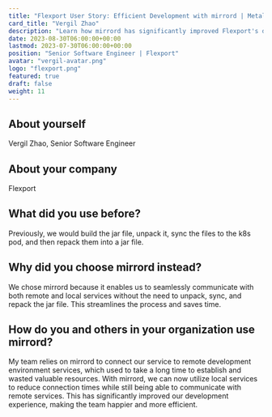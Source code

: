 ```yaml
---
title: "Flexport User Story: Efficient Development with mirrord | MetalBear"
card_title: "Vergil Zhao"
description: "Learn how mirrord has significantly improved Flexport's development experience, making the team happier and more efficient."
date: 2023-08-30T06:00:00+00:00
lastmod: 2023-07-30T06:00:00+00:00
position: "Senior Software Engineer | Flexport"
avatar: "vergil-avatar.png"
logo: "flexport.png"
featured: true
draft: false
weight: 11
---
```


## About yourself

Vergil Zhao, Senior Software Engineer

## About your company

Flexport

## What did you use before?

Previously, we would build the jar file, unpack it, sync the files to the k8s pod, and then repack them into a jar file.

## Why did you choose mirrord instead?

We chose mirrord because it enables us to seamlessly communicate with both remote and local services without the need to unpack, sync, and repack the jar file. This streamlines the process and saves time.

## How do you and others in your organization use mirrord?

My team relies on mirrord to connect our service to remote development environment services, which used to take a long time to establish and wasted valuable resources. With mirrord, we can now utilize local services to reduce connection times while still being able to communicate with remote services. This has significantly improved our development experience, making the team happier and more efficient.